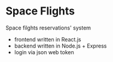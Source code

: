 # Space Flights
Space filghts reservations' system

- frontend written in React.js
- backend written in Node.js + Express
- login via json web token
